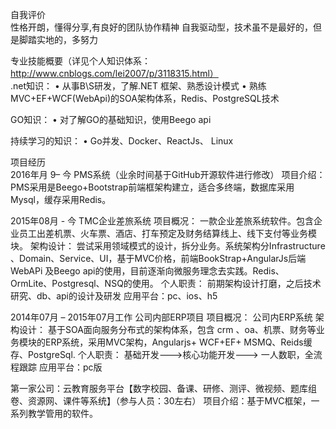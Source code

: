 自我评价                                                                             
性格开朗，懂得分享,有良好的团队协作精神
自我驱动型，技术虽不是最好的，但是脚踏实地的，多努力 

专业技能概要（详见个人知识体系：http://www.cnblogs.com/lei2007/p/3118315.html）                                                                                   
.net知识：
•	 从事B\S研发，了解.NET 框架、熟悉设计模式
•	 熟练 MVC+EF+WCF(WebApi)的SOA架构体系，Redis、PostgreSQL技术

GO知识：
•	 对了解GO的基础知识，使用Beego api

持续学习的知识：
•	Go并发、Docker、ReactJs、 Linux

项目经历                                                                        
2016年月 9– 今 PMS系统（业余时间基于GitHub开源软件进行修改）
项目介绍：
PMS采用是Beego+Bootstrap前端框架构建立，适合多终端，数据库采用Mysql，缓存采用Redis。 

2015年08月 - 今  TMC企业差旅系统
项目概况：
一款企业差旅系统软件。包含企业员工出差机票、火车票、酒店、打车预定及财务结算线上、线下支付等业务模块。
架构设计：
尝试采用领域模式的设计，拆分业务。系统架构分Infrastructure 、Domain、Service、UI，基于MVC价格，前端BookStrap+AngularJs后端WebAPi 及Beego api的使用，目前逐渐向微服务理念去实践。Redis、OrmLite、Postgresql、NSQ的使用。
个人职责： 前期架构设计打磨，之后技术研究、db、api的设计及研发
应用平台：pc、ios、h5

2014年07月 – 2015年07月工作 公司内部ERP项目
项目概况：
公司内ERP系统
架构设计：
基于SOA面向服务分布式的架构体系，包含 crm 、oa、机票、财务等业务模块的ERP系统，采用MVC架构，Angularjs+ WCF+EF+ MSMQ、Reids缓存、PostgreSql. 
个人职责： 基础开发--->核心功能开发---> 一人数职，全流程跟踪
应用平台：pc版

第一家公司：云教育服务平台【数字校园、备课、研修、测评、微视频、题库组卷、资源网、课件等系统】（参与人员：30左右）
项目介绍：基于MVC框架，一系列教学管用的软件。

